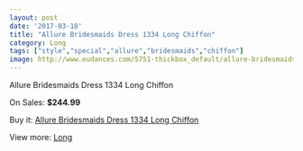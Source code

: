 ```yaml
---
layout: post
date: '2017-03-18'
title: "Allure Bridesmaids Dress 1334 Long Chiffon"
category: Long
tags: ["style","special","allure","bridesmaids","chiffon"]
image: http://www.eudances.com/5751-thickbox_default/allure-bridesmaids-dress-1334-long-chiffon.jpg
---
```

Allure Bridesmaids Dress 1334 Long Chiffon

On Sales: **$244.99**
<a href="https://www.eudances.com/en/long/2004-allure-bridesmaids-dress-1334-long-chiffon.html"><amp-img layout="responsive" width="600" height="600" src="//www.eudances.com/5751-thickbox_default/allure-bridesmaids-dress-1334-long-chiffon.jpg" alt="Allure Bridesmaids Dress 1334 Long Chiffon 0" /></a>
<a href="https://www.eudances.com/en/long/2004-allure-bridesmaids-dress-1334-long-chiffon.html"><amp-img layout="responsive" width="600" height="600" src="//www.eudances.com/5753-thickbox_default/allure-bridesmaids-dress-1334-long-chiffon.jpg" alt="Allure Bridesmaids Dress 1334 Long Chiffon 1" /></a>
<a href="https://www.eudances.com/en/long/2004-allure-bridesmaids-dress-1334-long-chiffon.html"><amp-img layout="responsive" width="600" height="600" src="//www.eudances.com/5752-thickbox_default/allure-bridesmaids-dress-1334-long-chiffon.jpg" alt="Allure Bridesmaids Dress 1334 Long Chiffon 2" /></a>

Buy it: [Allure Bridesmaids Dress 1334 Long Chiffon](https://www.eudances.com/en/long/2004-allure-bridesmaids-dress-1334-long-chiffon.html "Allure Bridesmaids Dress 1334 Long Chiffon")

View more: [Long](https://www.eudances.com/en/21-long "Long")